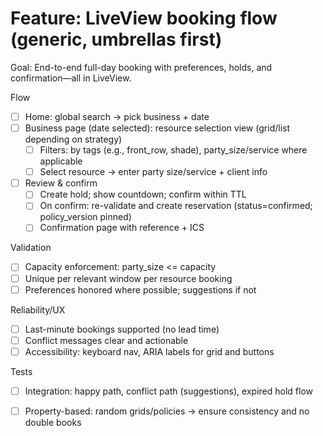 # Feature: LiveView booking flow (generic, umbrellas first)

Goal: End-to-end full-day booking with preferences, holds, and confirmation—all in LiveView.

Flow
- [ ] Home: global search → pick business + date
- [ ] Business page (date selected): resource selection view (grid/list depending on strategy)
  - [ ] Filters: by tags (e.g., front_row, shade), party_size/service where applicable
  - [ ] Select resource → enter party size/service + client info
- [ ] Review & confirm
  - [ ] Create hold; show countdown; confirm within TTL
  - [ ] On confirm: re-validate and create reservation (status=confirmed; policy_version pinned)
  - [ ] Confirmation page with reference + ICS

Validation
- [ ] Capacity enforcement: party_size <= capacity
- [ ] Unique per relevant window per resource booking
- [ ] Preferences honored where possible; suggestions if not

Reliability/UX
- [ ] Last-minute bookings supported (no lead time)
- [ ] Conflict messages clear and actionable
- [ ] Accessibility: keyboard nav, ARIA labels for grid and buttons

Tests
- [ ] Integration: happy path, conflict path (suggestions), expired hold flow
- [ ] Property-based: random grids/policies → ensure consistency and no double books

